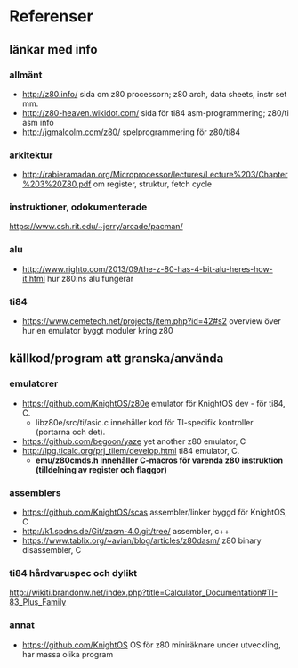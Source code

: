 # Referenser

## länkar med info

### allmänt
* http://z80.info/
    sida om z80 processorn; z80 arch, data sheets, instr set mm.
* http://z80-heaven.wikidot.com/
    sida för ti84 asm-programmering; z80/ti asm info
* http://jgmalcolm.com/z80/
    spelprogrammering för z80/ti84

### arkitektur
* http://rabieramadan.org/Microprocessor/lectures/Lecture%203/Chapter%203%20Z80.pdf
    om register, struktur, fetch cycle

### instruktioner, odokumenterade
https://www.csh.rit.edu/~jerry/arcade/pacman/

### alu
* http://www.righto.com/2013/09/the-z-80-has-4-bit-alu-heres-how-it.html
    hur z80:ns alu fungerar

### ti84
* https://www.cemetech.net/projects/item.php?id=42#s2
    overview över hur en emulator byggt moduler kring z80

## källkod/program att granska/använda

### emulatorer
* https://github.com/KnightOS/z80e
    emulator för KnightOS dev - för ti84, C. 
    * libz80e/src/ti/asic.c innehåller kod för TI-specifik kontroller (portarna
      och det).
* https://github.com/begoon/yaze
    yet another z80 emulator, C
* http://lpg.ticalc.org/prj_tilem/develop.html
    ti84 emulator, C. 
    * **emu/z80cmds.h innehåller C-macros för varenda z80 instruktion
      (tilldelning av register och flaggor)**

### assemblers
* https://github.com/KnightOS/scas
    assembler/linker byggd för KnightOS, C
* http://k1.spdns.de/Git/zasm-4.0.git/tree/
    assembler, c++
* https://www.tablix.org/~avian/blog/articles/z80dasm/
    z80 binary disassembler, C

### ti84 hårdvaruspec och dylikt
http://wikiti.brandonw.net/index.php?title=Calculator_Documentation#TI-83_Plus_Family

### annat
* https://github.com/KnightOS
    OS för z80 miniräknare under utveckling, har massa olika program
